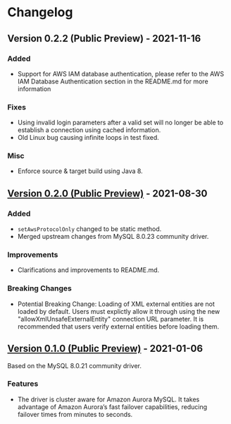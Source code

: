 # Changelog

## Version 0.2.2 (Public Preview) - 2021-11-16

### Added
  * Support for AWS IAM database authentication, please refer to the AWS IAM Database Authentication section in the README.md for more information

### Fixes
  * Using invalid login parameters after a valid set will no longer be able to establish a connection using cached information.
  * Old Linux bug causing infinite loops in test fixed.

### Misc
  * Enforce source & target build using Java 8.

## [Version 0.2.0 (Public Preview)](https://github.com/awslabs/aws-mysql-jdbc/releases/tag/0.2.0) - 2021-08-30

### Added
  * `setAwsProtocolOnly` changed to be static method.
  * Merged upstream changes from MySQL 8.0.23 community driver.

### Improvements
  * Clarifications and improvements to README.md.

### Breaking Changes
  * Potential Breaking Change: Loading of XML external entities are not loaded by default. Users must explictly allow it through using the new "allowXmlUnsafeExternalEntity" connection URL parameter. It is recommended that users verify external entities before loading them.

## [Version 0.1.0 (Public Preview)](https://github.com/awslabs/aws-mysql-jdbc/releases/tag/0.2.0) - 2021-01-06
Based on the MySQL 8.0.21 community driver.

### Features
  * The driver is cluster aware for Amazon Aurora MySQL. It takes advantage of Amazon Aurora’s fast failover capabilities, reducing failover times from minutes to seconds.
